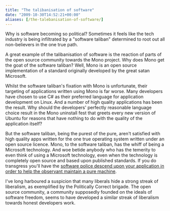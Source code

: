 ```yaml
---
title: "The talibanisation of software"
date: "2009-10-30T14:52:21+00:00"
aliases: [/the-talebanisation-of-software/]
---
```


Why is software becoming so political? Sometimes it feels like the tech industry is being infiltrated by a "software taliban" determined to root out all non-believers in the one true path.

A great example of the talibanisation of software is the reaction of parts of the open source community towards the Mono project. Why does Mono get the goat of the software taliban? Well, Mono is an open source implementation of a standard originally developed by the great satan Microsoft.

Whilst the software taliban's fixation with Mono is unfortunate, their targeting of applications written using Mono is far worse. Many developers have chosen to use C# as their preferred language for application development on Linux. And a number of high quality applications has been the result. Why should the developers' perfectly reasonable language choice result in the Mono uninstall fest that greets every new version of Ubuntu for reasons that have nothing to do with the quality of the application itself?

But the software taliban, being the purest of the pure, aren't satisfied with high quality apps written for the one true operating system written under an open source licence. Mono, to the software taliban, has the whiff of being a Microsoft technology. And woe betide anybody who has the temerity to even think of using a Microsoft technology, even when the technology is completely open source and based upon published standards. If you do transgress you'll have the [software police descend upon your application in order to help the observant maintain a pure machine](http://www.theopensourcerer.com/2009/10/29/how-to-remove-mono-from-ubuntu-9-10-karmic-koala/).

I've long harboured a suspicion that many liberals hide a strong streak of liberalism, as exemplified by the Politically Correct brigade. The open source community, a community supposedly founded on the ideals of software freedom, seems to have developed a similar streak of liberalism towards honest developers work.
